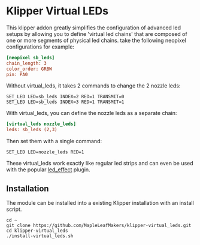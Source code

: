 # Klipper Virtual LEDs

This klipper addon greatly simplifies the configuration of advanced led setups by allowing you to define 'virtual led chains' that are composed of one or more segments of physical led chains. take the following neopixel configurations for example:

```ini
[neopixel sb_leds]
chain_length: 3
color_order: GRBW
pin: PA0
```

Without virtual_leds, it takes 2 commands to change the 2 nozzle leds:
    
    SET_LED LED=sb_leds INDEX=2 RED=1 TRANSMIT=0
    SET_LED LED=sb_leds INDEX=3 RED=1 TRANSMIT=1

With virtual_leds, you can define the nozzle leds as a separate chain:

```ini
[virtual_leds nozzle_leds]
leds: sb_leds (2,3)
```

Then set them with a single command:

    SET_LED LED=nozzle_leds RED=1
    
These virtual_leds work exactly like regular led strips and can even be used with the popular [led_effect](https://github.com/julianschill/klipper-led_effect) plugin.


## Installation
The module can be installed into a existing Klipper installation with an install script.

    cd ~
    git clone https://github.com/MapleLeafMakers/klipper-virtual_leds.git
    cd klipper-virtual_leds
    ./install-virtual_leds.sh

